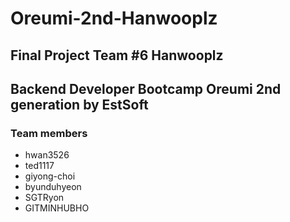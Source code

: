 Oreumi-2nd-Hanwooplz
========
Final Project Team #6 Hanwooplz
--------
Backend Developer Bootcamp Oreumi 2nd generation by EstSoft
--------
### Team members
* hwan3526
* ted1117
* giyong-choi
* byunduhyeon
* SGTRyon
* GITMINHUBHO
